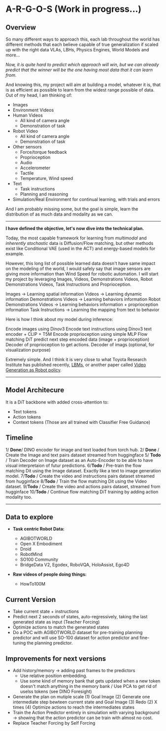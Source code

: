 # A-R-G-O-S (Work in progress...)

## Overview

So many different ways to approach this, each lab throughout the world has different methods that each believe capable of true generalization if scaled up with the right data VLAs, LBHs, Physics Engines, World Models and more...

*Now, it is quite hard to predict which approach will win, but we can already predict that the winner will be the one having most data that it can learn from.*

And knowing this, my project will aim at building a model, whatever it is, that is as efficient as possible to learn from the widest range possible of data.
Out of my head, I am thinking of:
- Images
- Environment Videos
- Human Videos
    - All kind of camera angle
    - Demonstration of task
- Robot Video
    - All kind of camera angle
    - Demonstration of task
- Other sensors
    - Force/torque feedback
    - Proprioception
    - Audio
    - Accelerometer
    - Tactile
    - Temperature, Wind speed
- Text
    - Task instructions
    - Planning and reasoning
- Simulation/Real Environment for continual learning, with trials and errors

And I am probably missing some, but the goal is simple, learn the distribution of as much data and modality as we can.

---

**I have defined the objective, let's now dive into the technical plan.**

Today, the most capable framework for learning from *multimodal* and *inherently stochastic* data is Diffusion/Flow matching, but other methods exist like Conditional VAE (used in the ACT) and energy-based models for example.

However, this long list of possible learned data doesn't have same impact on the modeling of the world, I would safely say that image sensors are giving more information than Wind Speed for robotic automation.
I will start my project by leveraging Images, Videos, Demonstrations Videos, Robot Demonstrations Videos, Task Instructions and Proprioception.

Images -> Learning spatial information
Videos -> Learning dynamic information
Demonstrations Videos -> Learning behaviors information
Robot Demonstrations Videos -> Learning behaviors information + proprioception information
Task Instructions -> Learning the mapping from text to behavior

Here is how I think about my model during inference:

Encode images using Dinov3
Encode text instructions using Dinov3 text encoder + CLIP + T5M
Encode proprioception using simple MLP
Flow matching DiT predict next step encoded data (image + proprioception)
Decoder of proprioception to get actions.
Decoder of imags (optional, for visualization purpose)

Extremely simple. And I think it is very close to what Toyota Research Institute has published recently, [LBMs](https://arxiv.org/pdf/2504.02792), or another paper called [Video Generation as Robot policy](https://arxiv.org/pdf/2508.00795).

---

## Model Architecure
It is a DiT backbone with added cross-attention to:
- Text tokens
- Action tokens
- Context tokens
(Those are all trained with Classifier Free Guidance)

## Timeline
1/ **Done**/ DINO encoder for image and text loaded from torch hub.
2/ **Done** / Create the Image and text pairs dataset streamed from huggingface
5/ **Todo** / Train Decoder on Image dataset as an Auto-Encoder to be able to have visual interpretaion of futur predictions.
6/**Todo** / Pre-train the flow matching Dit using the Image dataset. Exactly like a text to image generation model.
7/**Todo** / Create the video and instructions pairs dataset streamed from hugginface
8/**Todo** / Train the flow matching Dit using the Video dataset.
9/**Todo** / Create the video and actions pairs dataset, streamed from hugginface
10/**Todo** / Continue flow matching DiT training by adding action modality too.

---

## Data to explore
- **Task centric Robot Data:**
    - AGIBOTWORLD
    - Open X Embodiment
    - Droid
    - RobotMind
    - SO100 Community
    - BridgeData V2, Egodex, RoboVQA, HoloAssist, Ego4D

- **Raw videos of people doing things:**
    - HowTo100M

## Current Version
- Take current state + instructions
- Predict next 2 seconds of states, auto-regressively, taking the last generated state as input (Teacher Forcing)
- Optimize actions to match the generated states
- Do a POC with AGIBOTWORLD dataset for pre-training planning predictor and will use SO-100 dataset for action predictor and fine-tuning the planning predictor.

## Improvements for next versions
- Add history/memory -> adding past frames to the predictors
    - Use relative position embedding.
    - Use some kind of memory bank that gets updated when a new token doesn't match anything in the memory bank / Use PCA to get rid of uselss tokens (see DINO Foresight)
- Generate the plan on mutiple scale
    (1) Goal Image
    (2) Generate one intermediate step bewteen current state and Goal Image
    (3) Redo (2) X times
    (4) Optimize actions to reach the intermediates states
- Train the Action Predictor entirely in simulation with varying background -> showing that the action predictor can be train with almost no cost.
- Replace Teacher Forcing by Self Forcing